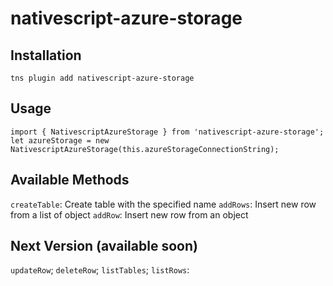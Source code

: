 # nativescript-azure-storage

## Installation
`tns plugin add nativescript-azure-storage`

## Usage

```
import { NativescriptAzureStorage } from 'nativescript-azure-storage';
let azureStorage = new NativescriptAzureStorage(this.azureStorageConnectionString);
```

## Available Methods
`createTable`: Create table with the specified name
`addRows`: Insert new row from a list of object
`addRow`: Insert new row from an object

## Next Version (available soon)
`updateRow`;
`deleteRow`;
`listTables`;
`listRows`:
